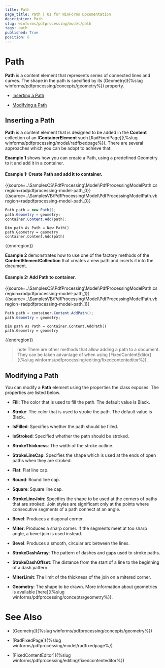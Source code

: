 ```yaml
---
title: Path
page_title: Path | UI for WinForms Documentation
description: Path
slug: winforms/pdfprocessing/model/path
tags: path
published: True
position: 6
---
```


# Path

__Path__ is a content element that represents series of connected lines and curves. The shape in the path is specified by its [Geometry]({%slug winforms/pdfprocessing/concepts/geometry%}) property.

* [Inserting a Path](#inserting-a-path)

* [Modifying a Path](#modifying-a-path)

## Inserting a Path

__Path__ is a content element that is designed to be added in the __Content__ collection of an __IContainerElement__ such [RadFixedPage]({%slug winforms/pdfprocessing/model/radfixedpage%}). There are several approaches which you can be adopt to achieve that.

__Example 1__ shows how you can create a Path, using a predefined Geometry to it and add it in a container.

#### Example 1: Create Path and add it to container.

{{source=..\SamplesCS\PdfProcessing\Model\PdfProcessingModelPath.cs region=radpdfprocessing-model-path_0}} 
{{source=..\SamplesVB\PdfProcessing\Model\PdfProcessingModelPath.vb region=radpdfprocessing-model-path_0}} 

````C#
Path path = new Path();
path.Geometry = geometry;
container.Content.Add(path);

````
````VB.NET
Dim path As Path = New Path()
path.Geometry = geometry
container.Content.Add(path)

````

{{endregion}} 

__Example 2__ demonstrates how to use one of the factory methods of the __ContentElementCollection__ that creates a new path and inserts it into the document.

#### Example 2: Add Path to container.

{{source=..\SamplesCS\PdfProcessing\Model\PdfProcessingModelPath.cs region=radpdfprocessing-model-path_1}} 
{{source=..\SamplesVB\PdfProcessing\Model\PdfProcessingModelPath.vb region=radpdfprocessing-model-path_1}} 

````C#
Path path = container.Content.AddPath();
path.Geometry = geometry;

````
````VB.NET
Dim path As Path = container.Content.AddPath()
path.Geometry = geometry

````

{{endregion}} 

>note There are other methods that allow adding a path to a document. They can be taken advantage of when using [FixedContentEditor]({%slug winforms/pdfprocessing/editing/fixedcontenteditor%}).
>

## Modifying a Path

You can modify a __Path__ element using the properties the class exposes. The properties are listed below.

* __Fill__: The color that is used to fill the path. The default value is Black.

* __Stroke__: The color that is used to stroke the path. The default value is Black.

* __IsFilled__: Specifies whether the path should be filled.

* __IsStroked__: Specified whether the path should be stroked.

* __StrokeThickness__: The width of the stroke outline.

* __StrokeLineCap__: Specifies the shape which is used at the ends of open paths when they are stroked.

* __Flat__: Flat line cap.

* __Round__: Round line cap.

* __Square__: Square line cap.

* __StrokeLineJoin__: Specifies the shape to be used at the corners of paths that are stroked. Join styles are significant only at the points where consecutive segments of a path connect at an angle.

* __Bevel__: Produces a diagonal corner.

* __Miter__: Produces a sharp corner. If the segments meet at too sharp angle, a bevel join is used instead.

* __Bevel__: Produces a smooth, circular arc between the lines.

* __StrokeDashArray__: The pattern of dashes and gaps used to stroke paths.

* __StrokeDashOffset__: The distance from the start of a line to the beginning of a dash pattern.

* __MiterLimit__: The limit of the thickness of the join on a mitered corner.

* __Geometry__: The shape to be drawn. More information about geometries is available [here]({%slug winforms/pdfprocessing/concepts/geometry%}).

# See Also

 * [Geometry]({%slug winforms/pdfprocessing/concepts/geometry%})

 * [RadFixedPage]({%slug winforms/pdfprocessing/model/radfixedpage%})

 * [FixedContentEditor]({%slug winforms/pdfprocessing/editing/fixedcontenteditor%})
